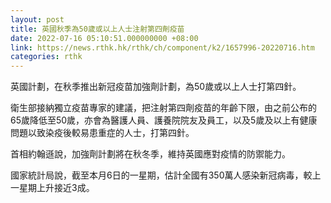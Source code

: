 ```yaml
---
layout: post
title: 英國秋季為50歲或以上人士注射第四劑疫苗
date: 2022-07-16 05:10:51.000000000 +08:00
link: https://news.rthk.hk/rthk/ch/component/k2/1657996-20220716.htm
categories: rthk
---
```


英國計劃，在秋季推出新冠疫苗加強劑計劃，為50歲或以上人士打第四針。

衛生部接納獨立疫苗專家的建議，把注射第四劑疫苗的年齡下限，由之前公布的65歲降低至50歲，亦會為醫護人員、護養院院友及員工，以及5歲及以上有健康問題以致染疫後較易患重症的人士，打第四針。

首相約翰遜說，加強劑計劃將在秋冬季，維持英國應對疫情的防禦能力。

國家統計局說，截至本月6日的一星期，估計全國有350萬人感染新冠病毒，較上一星期上升接近3成。
